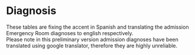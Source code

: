 # Diagnosis

These tables are fixing the accent in Spanish and translating the admission Emergency Room diagnoses to english respectively.  
Please note in this preliminary version admission diagnoses have been translated using google translator, therefore they are highly  unreliable. 

